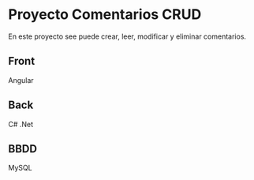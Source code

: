 # Proyecto Comentarios CRUD
En este proyecto see puede crear, leer, modificar y eliminar comentarios.
## Front

Angular

## Back

C#
.Net

## BBDD

MySQL
